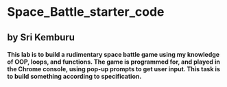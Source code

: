 # Space_Battle_starter_code
## by **Sri Kemburu**
#### This lab is to build a rudimentary **space battle** game using my knowledge of OOP, loops, and functions. The game is programmed for, and played in the Chrome console, using pop-up prompts to get user input. This task is to **build something according to specification**.